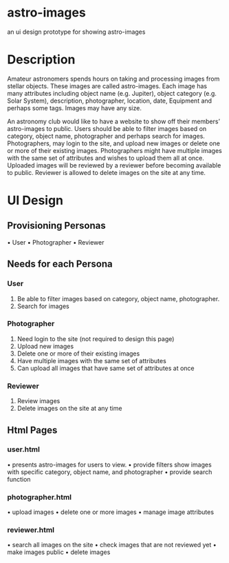 # astro-images
an ui design prototype for showing astro-images


# Description

Amateur astronomers spends hours on taking and processing images from stellar objects. These images are called astro-images. Each image has many attributes including object name (e.g. Jupiter), object category (e.g. Solar System), description, photographer, location, date, Equipment and perhaps some tags. Images may have any size.

An astronomy club would like to have a website to show off their members’ astro-images to public. Users should be able to filter images based on category, object name, photographer and perhaps search for images. Photographers, may login to the site, and upload new images or delete one or more of their existing images. Photographers might have multiple images with the same set of attributes and wishes to upload them all at once. Uploaded images will be reviewed by a reviewer before becoming available to public. Reviewer is allowed to delete images on the site at any time.

# UI Design

## Provisioning Personas

•   User
•   Photographer
•   Reviewer

## Needs for each Persona

### User

1.  Be able to filter images based on category, object name, photographer.
2.  Search for images

### Photographer

1.  Need login to the site (not required to design this page)
2.  Upload new images
3.  Delete one or more of their existing images
4.  Have multiple images with the same set of attributes
5.  Can upload all images that have same set of attributes at once

### Reviewer

1.  Review images
2.  Delete images on the site at any time

## Html Pages

### user.html

•   presents astro-images for users to view.
•   provide filters show images with specific category, object name, and photographer
•   provide search function

### photographer.html

•   upload images
•   delete one or more images
•   manage image attributes

### reviewer.html

•   search all images on the site
•   check images that are not reviewed yet
•   make images public
•   delete images


